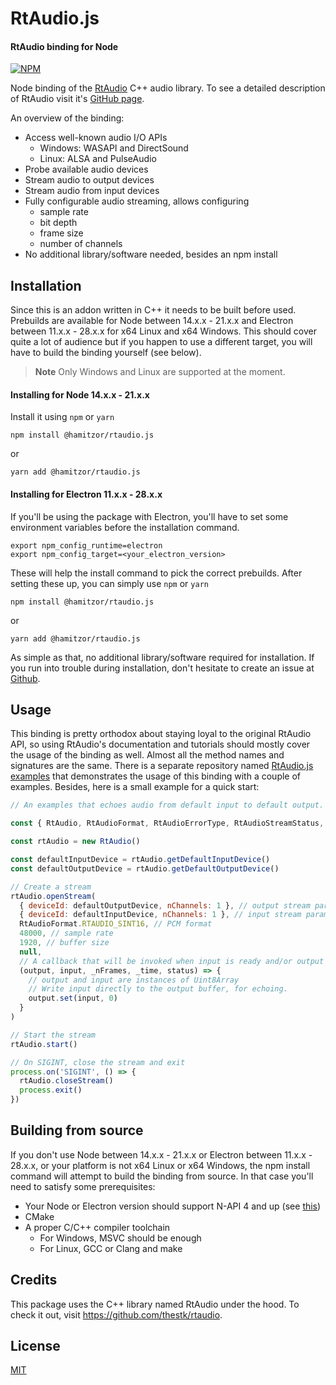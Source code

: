 
<h1>
  RtAudio.js
  <br>
</h1>

<h4>RtAudio binding for Node</h4>

<p>
  <a href="https://www.npmjs.com/package/@hamitzor/rtaudio.js">
    <img src="https://img.shields.io/badge/1.0.5-brightgreen?style=flat&label=npm%20package"
         alt="NPM">
  </a>
</p>

Node binding of the <a href="https://github.com/thestk/rtaudio">RtAudio</a> C++ audio library. To see a detailed description of RtAudio visit it's <a href="https://github.com/thestk/rtaudio">GitHub page</a>.

An overview of the binding:

* Access well-known audio I/O APIs
  - Windows: WASAPI and DirectSound
  - Linux: ALSA and PulseAudio
* Probe available audio devices
* Stream audio to output devices
* Stream audio from input devices
* Fully configurable audio streaming, allows configuring
  - sample rate
  - bit depth
  - frame size
  - number of channels
* No additional library/software needed, besides an npm install

## Installation

Since this is an addon written in C++ it needs to be built before used. Prebuilds are available for Node between 14.x.x - 21.x.x and Electron between 11.x.x - 28.x.x for x64 Linux and x64 Windows. This should cover quite a lot of audience but if you happen to use a different target, you will have to build the binding yourself (see below).
> **Note**
> Only Windows and Linux are supported at the moment.

#### Installing for Node 14.x.x - 21.x.x

Install it using `npm` or `yarn`

```
npm install @hamitzor/rtaudio.js
```
or
```
yarn add @hamitzor/rtaudio.js
```

#### Installing for Electron 11.x.x - 28.x.x

If you'll be using the package with Electron, you'll have to set some environment variables before the installation command.

```
export npm_config_runtime=electron
export npm_config_target=<your_electron_version>
```

These will help the install command to pick the correct prebuilds. After setting these up, you can simply use `npm` or `yarn`

```
npm install @hamitzor/rtaudio.js
```
or
```
yarn add @hamitzor/rtaudio.js
```

As simple as that, no additional library/software required for installation. If you run into trouble during installation, don't hesitate to create an issue at <a href="https://github.com/hamitzor/rtaudio.js/issues">Github</a>.

## Usage

This binding is pretty orthodox about staying loyal to the original RtAudio API, so using RtAudio's documentation and tutorials should mostly cover the usage of the binding as well. Almost all the method names and signatures are the same. There is a separate repository named <a href="https://github.com/hamitzor/rtaudio.js-examples">RtAudio.js examples</a> that demonstrates the usage of this binding with a couple of examples. Besides, here is a small example for a quick start:

```javascript
// An examples that echoes audio from default input to default output.

const { RtAudio, RtAudioFormat, RtAudioErrorType, RtAudioStreamStatus, RtAudioApi } = require('@hamitzor/rtaudio.js')

const rtAudio = new RtAudio()

const defaultInputDevice = rtAudio.getDefaultInputDevice()
const defaultOutputDevice = rtAudio.getDefaultOutputDevice()

// Create a stream
rtAudio.openStream(
  { deviceId: defaultOutputDevice, nChannels: 1 }, // output stream parameters
  { deviceId: defaultInputDevice, nChannels: 1 }, // input stream parameters
  RtAudioFormat.RTAUDIO_SINT16, // PCM format
  48000, // sample rate
  1920, // buffer size
  null,
  // A callback that will be invoked when input is ready and/or output is needed.
  (output, input, _nFrames, _time, status) => {
    // output and input are instances of Uint8Array
    // Write input directly to the output buffer, for echoing.
    output.set(input, 0)
  }
)

// Start the stream
rtAudio.start()

// On SIGINT, close the stream and exit
process.on('SIGINT', () => {
  rtAudio.closeStream()
  process.exit()
})

```

## Building from source
If you don't use Node between 14.x.x - 21.x.x or Electron between 11.x.x - 28.x.x, or your platform is not x64 Linux or x64 Windows, the npm install command will attempt to build the binding from source. In that case you'll need to satisfy some prerequisites:

- Your Node or Electron version should support N-API 4 and up (see <a href="https://nodejs.org/docs/latest/api/n-api.html#node-api-version-matrix">this</a>)
- CMake
- A proper C/C++ compiler toolchain
  - For Windows, MSVC should be enough
  - For Linux, GCC or Clang and make



## Credits

This package uses the C++ library named RtAudio under the hood. To check it out, visit https://github.com/thestk/rtaudio.

## License

<a href="https://raw.githubusercontent.com/hamitzor/rtaudio.js/master/LICENSE">MIT</a>
